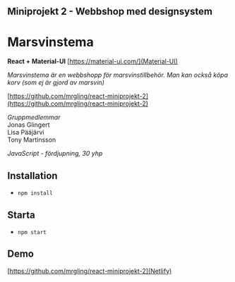 ## Miniprojekt 2 - Webbshop med designsystem

# Marsvinstema

**React + Material-UI**
[https://material-ui.com/](Material-UI)

*Marsvinstema är en webbshopp för marsvinstillbehör. Man kan också köpa korv (som ej är gjord av marsvin)*

[https://github.com/mrgling/react-miniprojekt-2](https://github.com/mrgling/react-miniprojekt-2)

*Gruppmedlemmar*  
Jonas Glingert  
Lisa Pääjärvi  
Tony Martinsson

*JavaScript - fördjupning, 30 yhp*

## Installation

* `npm install`

## Starta

* `npm start`   

## Demo
[https://github.com/mrgling/react-miniprojekt-2](Netlify)
